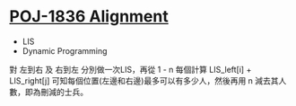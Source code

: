 [POJ-1836 Alignment](http://poj.org/problem?id=1836)
===
- LIS
- Dynamic Programming

對 左到右 及 右到左 分別做一次LIS，再從 1 - n 每個計算 LIS_left[i] + LIS_right[j] 可知每個位置(左邊和右邊)最多可以有多少人，然後再用 n 減去其人數，即為刪減的士兵。
